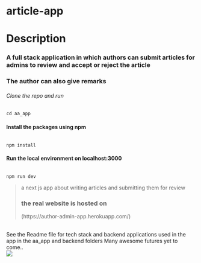 <h1> article-app</h1>
<h1>Description</h1>
  <h3>A full stack application in which authors can submit articles for admins to review and accept or reject the
  article<h3>
  <h3>The author can also give remarks</h3>
<h6>Clone the repo and run</h6>
  
  ```
  cd aa_app
  
  ```
  <h4>Install the packages using npm</h4>
  
  ```
  
  npm install
  
  ```
  <h4>Run the local environment on localhost:3000</h4>
  
  ```
  
  npm run dev
  
  ```
<blockquote>a next js app about writing articles and submitting them for review
  
  <h3>the real website is hosted on</h3> (https://author-admin-app.herokuapp.com/)
</blockquote>
  <br>
<fotter>
  See the  Readme file for tech stack and backend applications used in the app in the aa_app and backend folders
  </fotter>
Many awesome futures yet to come..
  <br>
<img src="https://user-images.githubusercontent.com/90249023/162473683-6f6c9a89-07ec-47e7-9548-3b7a9bef7cd1.png"/>
